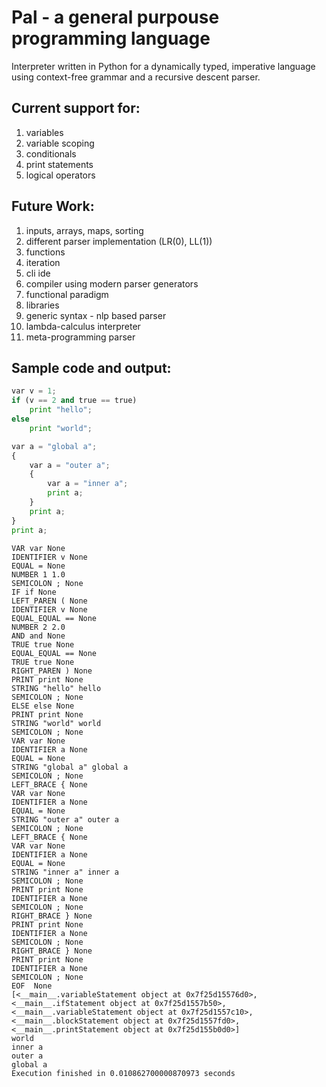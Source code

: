 # Pal - a general purpouse programming language
Interpreter written in Python for a dynamically typed, imperative language using context-free grammar and a recursive descent parser.

## Current support for:
1. variables
2. variable scoping
3. conditionals
4. print statements
5. logical operators

## Future Work:
1. inputs, arrays, maps, sorting 
2. different parser implementation (LR(0), LL(1))
3. functions
4. iteration
5. cli ide
6. compiler using modern parser generators
7. functional paradigm
8. libraries
9. generic syntax - nlp based parser
10. lambda-calculus interpreter
11. meta-programming parser

## Sample code and output:
```python
var v = 1;
if (v == 2 and true == true)
	print "hello";
else
	print "world";

var a = "global a";
{
	var a = "outer a";
	{
		var a = "inner a";
		print a;	
	}
	print a;
}
print a;
```
```text
VAR var None
IDENTIFIER v None
EQUAL = None
NUMBER 1 1.0
SEMICOLON ; None
IF if None
LEFT_PAREN ( None
IDENTIFIER v None
EQUAL_EQUAL == None
NUMBER 2 2.0
AND and None
TRUE true None
EQUAL_EQUAL == None
TRUE true None
RIGHT_PAREN ) None
PRINT print None
STRING "hello" hello
SEMICOLON ; None
ELSE else None
PRINT print None
STRING "world" world
SEMICOLON ; None
VAR var None
IDENTIFIER a None
EQUAL = None
STRING "global a" global a
SEMICOLON ; None
LEFT_BRACE { None
VAR var None
IDENTIFIER a None
EQUAL = None
STRING "outer a" outer a
SEMICOLON ; None
LEFT_BRACE { None
VAR var None
IDENTIFIER a None
EQUAL = None
STRING "inner a" inner a
SEMICOLON ; None
PRINT print None
IDENTIFIER a None
SEMICOLON ; None
RIGHT_BRACE } None
PRINT print None
IDENTIFIER a None
SEMICOLON ; None
RIGHT_BRACE } None
PRINT print None
IDENTIFIER a None
SEMICOLON ; None
EOF  None
[<__main__.variableStatement object at 0x7f25d15576d0>, <__main__.ifStatement object at 0x7f25d1557b50>, <__main__.variableStatement object at 0x7f25d1557c10>, <__main__.blockStatement object at 0x7f25d1557fd0>, <__main__.printStatement object at 0x7f25d155b0d0>]
world
inner a
outer a
global a
Execution finished in 0.010862700000870973 seconds
```